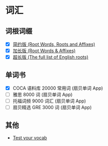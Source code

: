 # 词汇

## 词根词缀

- [x] [简约版 (Root Words, Roots and Affixes)](roots_and_affixes_s.md)
- [x] [加长版 (Root Words & Affixes)](roots_and_affixes_m.md)
- [x] [超长版 (The full list of English roots)](https://github.com/WithEnglishWeCan/generated-english-roots-list)

## 单词书

- [x] COCA 语料库 20000 常用词 (扇贝单词 App)
- [ ] 雅思 8000 词 (扇贝单词 App)
- [ ] 托福词频 9000 词汇 (扇贝单词 App)
- [ ] 扇贝精选 GRE 3000 词 (扇贝单词 App)

## 其他

- [Test your vocab](http://testyourvocab.com/)
